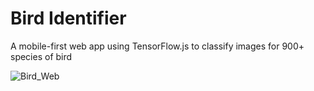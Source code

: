 # Bird Identifier

A mobile-first web app using TensorFlow.js to classify images for 900+ species of bird

![Bird_Web](https://user-images.githubusercontent.com/123252597/215342985-305772fd-462b-4029-b3c1-4613d0870d45.png)
